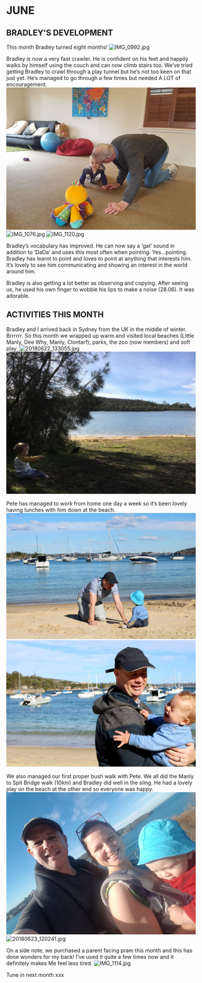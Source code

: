 # JUNE

## BRADLEY'S DEVELOPMENT

This month Bradley turned eight months!
![IMG_0992.jpg](IMG_0992.jpg "IMG_0992.jpg")

Bradley is now a very fast crawler. He is confident on his feet and happily walks by himself using the couch and can now climb stairs too. 
We’ve tried getting Bradley to crawl through a play tunnel but he’s not too keen on that just yet. He’s managed to go through a few times but needed A LOT of encouragement. 
![crawl.jpg](crawl.jpg "crawl.jpg")
![IMG_1076.jpg](IMG_1076.jpg "IMG_1076.jpg")
![IMG_1120.jpg](IMG_1120.jpg "IMG_1120.jpg")

Bradley’s vocabulary has improved. He can now say a ‘gat’ sound in addition to ‘DaDa’ and uses this most often when pointing. Yes...pointing. Bradley has learnt to point and loves to point at anything that interests him. It’s lovely to see him communicating and showing an interest in the world around him. 

Bradley is also getting a lot better as observing and copying. After seeing us, he used his own finger to wobble his lips to make a noise (28.06). It was adorable. 

## ACTIVITIES THIS MONTH
Bradley and I arrived back in Sydney from the UK in the middle of winter. Brrrrrr. So this month we wrapped up warm and visited local beaches (Little Manly, Dee Why, Manly, Clontarf), parks, the zoo (now members) and soft play. 
![20180622_133055.jpg](20180622_133055.jpg "20180622_133055.jpg")
![IMG_1513.jpg](IMG_1513.jpg "IMG_1513.jpg")

Pete has managed to work from home one day a week so it’s been lovely having lunches with him down at the beach.
![IMG_9294.jpg](IMG_9294.jpg "IMG_9294.jpg")
![IMG_9346.jpg](IMG_9346.jpg "IMG_9346.jpg")

We also managed our first proper bush walk with Pete. We all did the Manly to Spit Bridge walk (10km) and Bradley did well in the sling. He had a lovely play on the beach at the other end so everyone was happy.
![20180623_114712.jpg](20180623_114712.jpg "20180623_114712.jpg")
![20180623_120241.jpg](20180623_120241.jpg "20180623_120241.jpg")

On a side note, we purchased a parent facing pram this month and this has done wonders for my back! I’ve used it quite a few times now and it definitely makes Me feel less tired.
![IMG_1114.jpg](IMG_1114.jpg "IMG_1114.jpg")

Tune in next month xxx
